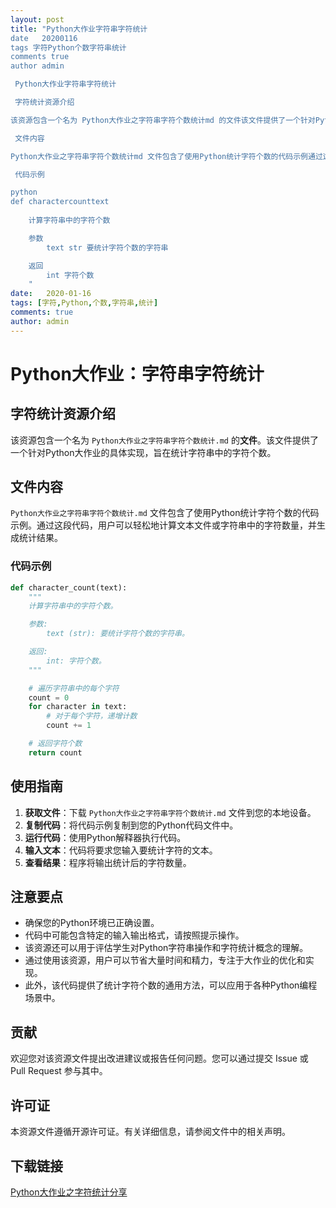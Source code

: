 ```yaml
---
layout: post
title: "Python大作业字符串字符统计
date   20200116
tags 字符Python个数字符串统计
comments true
author admin

 Python大作业字符串字符统计

 字符统计资源介绍

该资源包含一个名为 Python大作业之字符串字符个数统计md 的文件该文件提供了一个针对Python大作业的具体实现旨在统计字符串中的字符个数

 文件内容

Python大作业之字符串字符个数统计md 文件包含了使用Python统计字符个数的代码示例通过这段代码用户可以轻松地计算文本文件或字符串中的字符数量并生成统计结果

 代码示例

python
def charactercounttext
    
    计算字符串中的字符个数

    参数
        text str 要统计字符个数的字符串

    返回
        int 字符个数
    "
date:   2020-01-16
tags: [字符,Python,个数,字符串,统计]
comments: true
author: admin
---
```

# Python大作业：字符串字符统计

## 字符统计资源介绍

该资源包含一个名为 `Python大作业之字符串字符个数统计.md` 的**文件**。该文件提供了一个针对Python大作业的具体实现，旨在统计字符串中的字符个数。

## 文件内容

`Python大作业之字符串字符个数统计.md` 文件包含了使用Python统计字符个数的代码示例。通过这段代码，用户可以轻松地计算文本文件或字符串中的字符数量，并生成统计结果。

### 代码示例

```python
def character_count(text):
    """
    计算字符串中的字符个数。

    参数:
        text (str): 要统计字符个数的字符串。

    返回:
        int: 字符个数。
    """

    # 遍历字符串中的每个字符
    count = 0
    for character in text:
        # 对于每个字符，递增计数
        count += 1

    # 返回字符个数
    return count
```

## 使用指南

1. **获取文件**：下载 `Python大作业之字符串字符个数统计.md` 文件到您的本地设备。
2. **复制代码**：将代码示例复制到您的Python代码文件中。
3. **运行代码**：使用Python解释器执行代码。
4. **输入文本**：代码将要求您输入要统计字符的文本。
5. **查看结果**：程序将输出统计后的字符数量。

## 注意要点

* 确保您的Python环境已正确设置。
* 代码中可能包含特定的输入输出格式，请按照提示操作。
* 该资源还可以用于评估学生对Python字符串操作和字符统计概念的理解。
* 通过使用该资源，用户可以节省大量时间和精力，专注于大作业的优化和实现。
* 此外，该代码提供了统计字符个数的通用方法，可以应用于各种Python编程场景中。

## 贡献

欢迎您对该资源文件提出改进建议或报告任何问题。您可以通过提交 Issue 或 Pull Request 参与其中。

## 许可证

本资源文件遵循开源许可证。有关详细信息，请参阅文件中的相关声明。

## 下载链接

[Python大作业之字符统计分享](https://pan.quark.cn/s/f0edfe32fc5a)